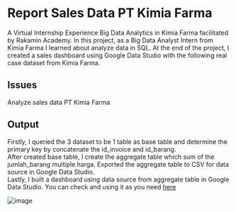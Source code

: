 # Report Sales Data PT Kimia Farma

A Virtual Internship Experience Big Data Analytics in Kimia Farma facilitated by Rakamin Academy. 
In this project, as a Big Data Analyst Intern from Kimia Farma I learned about analyze data in SQL.
At the end of the project, I created a sales dashboard using Google Data Studio with the following real case dataset from Kimia Farma.

## Issues

Analyze sales data PT Kimia Farma

## Output

Firstly, I queried the 3 dataset to be 1 table as base table and determine the primary key by concatenate the id_invoice and id_barang.
<br/>
After created base table, I create the aggregate table which sum of the jumlah_barang multiple harga. 
Exported the aggregate table to CSV for data source in Google Data Studio.
<br/>
Lastly, I built a dashboard using data source from aggregate table in Google Data Studio. You can check and using it as you need 
[here](https://lookerstudio.google.com/reporting/576c6f65-b65e-4480-88e1-09a561fe1632)

![image](https://github.com/user-attachments/assets/bfcf9b95-43b3-432d-a267-e2fbcb1b8d3f)
